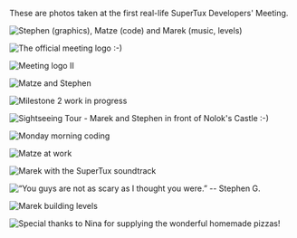 These are photos taken at the first real-life SuperTux Developers' Meeting.

![Stephen (graphics), Matze (code) and Marek (music, levels)](images/Meeting-01.jpg "fig:Stephen (graphics), Matze (code) and Marek (music, levels)")

![The official meeting logo :-)](images/Meeting-09.jpg "fig:The official meeting logo :-)")

![Meeting logo II](images/Meeting-10.jpg "fig:Meeting logo II")

![Matze and Stephen](images/Meeting-02.jpg "fig:Matze and Stephen")

![Milestone 2 work in progress](images/Meeting-03.jpg "fig:Milestone 2 work in progress")

![Sightseeing Tour - Marek and Stephen in front of Nolok's Castle :-)](images/Meeting-05.jpg "fig:Sightseeing Tour - Marek and Stephen in front of Nolok's Castle :-)")

![Monday morning coding](images/Meeting-07.jpg "fig:Monday morning coding")

![Matze at work](images/Meeting-11.jpg "fig:Matze at work")

![Marek with the SuperTux soundtrack](images/Meeting-13.jpg "fig:Marek with the SuperTux soundtrack")

![“You guys are not as scary as I thought you were.” -- Stephen G.](images/Meeting-12.jpg "fig:You guys are not as scary as I thought you were. -- Stephen G.")

![Marek building levels](images/Meeting-14.jpg "fig:Marek building levels")

![Special thanks to Nina for supplying the wonderful homemade pizzas!](images/Pizza.jpg "fig:Special thanks to Nina for supplying the wonderful homemade pizzas!")
